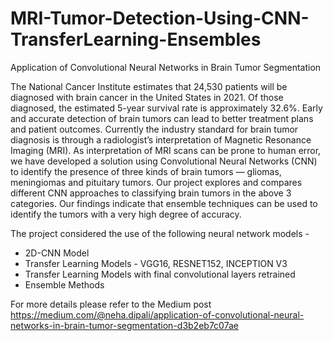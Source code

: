 # MRI-Tumor-Detection-Using-CNN-TransferLearning-Ensembles
Application of Convolutional Neural Networks in Brain Tumor Segmentation

The National Cancer Institute estimates that 24,530 patients will be diagnosed with brain cancer in the United States in 2021. Of those diagnosed, the estimated 5-year survival rate is approximately 32.6%. Early and accurate detection of brain tumors can lead to better treatment plans and patient outcomes. Currently the industry standard for brain tumor diagnosis is through a radiologist’s interpretation of Magnetic Resonance Imaging (MRI). As interpretation of MRI scans can be prone to human error, we have developed a solution using Convolutional Neural Networks (CNN) to identify the presence of three kinds of brain tumors — gliomas, meningiomas and pituitary tumors. Our project explores and compares different CNN approaches to classifying brain tumors in the above 3 categories. Our findings indicate that ensemble techniques can be used to identify the tumors with a very high degree of accuracy.

The project considered the use of the following neural network models - 
- 2D-CNN Model
- Transfer Learning Models - VGG16, RESNET152, INCEPTION V3
- Transfer Learning Models with final convolutional layers retrained 
- Ensemble Methods

For more details please refer to the Medium post https://medium.com/@neha.dipali/application-of-convolutional-neural-networks-in-brain-tumor-segmentation-d3b2eb7c07ae
